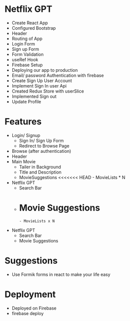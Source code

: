 # Netflix GPT

- Create React App
- Configured Bootstrap
- Header
- Routing of App
- Login Form
- Sign up Form
- Form Validation
- useRef Hook
- Firebase Setup
- Deploying our app to production
- Email/ password Authentication with firebase
- Create Sign Up User Account
- Implement Sign In user Api
- Created Redux Store with userSlice
- Implemented Sign out
- Update Profile

# Features

- Login/ Signup
  - Sign In/ Sign Up Form
  - Redirect to Browse Page
- Browse (after authentication)
- Header
- Main Movie
  - Tailer in Background
  - Title and Description
  - MovieSuggestions
    <<<<<<< HEAD - MovieLists \* N
- Netflix GPT
  - Search Bar
  - # Movie Suggestions
        - MovieLists x N
- Netflix GPT
  - Search Bar
  - Movie Suggestions

# Suggestions

- Use Formik forms in react to make your life easy

# Deployment

- Deployed on Firebase
- firebase deploy
